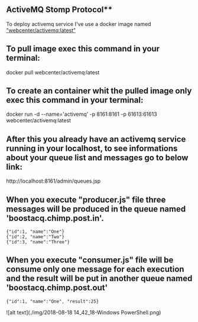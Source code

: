 ## ActiveMQ Stomp Protocol**

To deploy activemq service I've use a docker image named ["webcenter/activemq:latest"](https://hub.docker.com/r/webcenter/activemq/)


## To pull image exec this command in your terminal:
docker pull webcenter/activemq:latest

## To create an container whit the pulled image only exec this command in your terminal:
docker run -d --name='activemq' -p 8161:8161 -p 61613:61613 webcenter/activemq:latest

## After this you already have an activemq service running in your localhost, to see informations about your queue list and messages go to below link:
http://localhost:8161/admin/queues.jsp


## When you execute "producer.js" file three messages will be produced in the queue named 'boostacq.chimp.post.in'.

    {"id":1, "name":"One"}
    {"id":2, "name":"Two"}
    {"id":3, "name":"Three"}

## When you execute "consumer.js" file will be consume only one message for each execution and the result will be put in another queue named 'boostacq.chimp.post.out'

    {"id":1, "name":"One", "result":25}

![alt text](./img/2018-08-18 14_42_18-Windows PowerShell.png)


